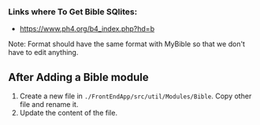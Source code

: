 ### Links where To Get Bible SQlites:

-   https://www.ph4.org/b4_index.php?hd=b

Note: Format should have the same format with MyBible so that we don't have to edit anything.



## After Adding a Bible module
1. Create a new file in `./FrontEndApp/src/util/Modules/Bible`. Copy other file and rename it.
2. Update the content of the file.
